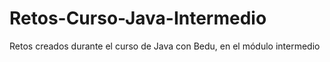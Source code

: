 # Retos-Curso-Java-Intermedio
Retos creados durante el curso de Java con Bedu, en el módulo intermedio
